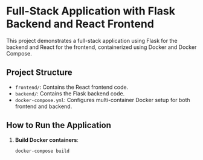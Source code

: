 # Full-Stack Application with Flask Backend and React Frontend

This project demonstrates a full-stack application using Flask for the backend and React for the frontend, containerized using Docker and Docker Compose.

## Project Structure

- `frontend/`: Contains the React frontend code.
- `backend/`: Contains the Flask backend code.
- `docker-compose.yml`: Configures multi-container Docker setup for both frontend and backend.

## How to Run the Application

1. **Build Docker containers**:
   ```bash
   docker-compose build
   ```